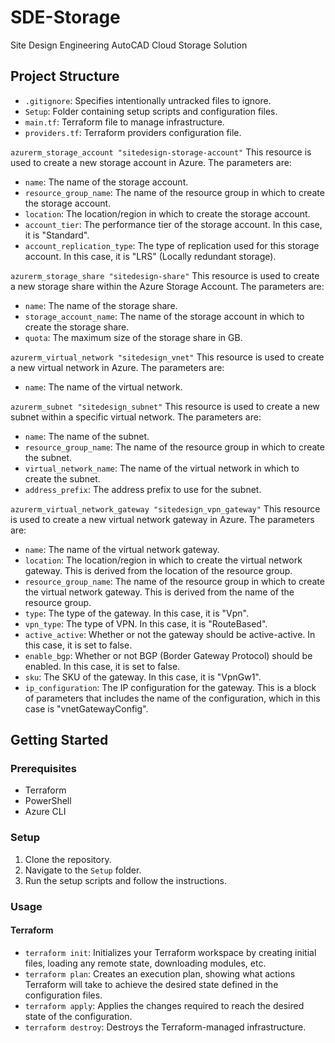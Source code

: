 # SDE-Storage

Site Design Engineering AutoCAD Cloud Storage Solution

## Project Structure

- `.gitignore`: Specifies intentionally untracked files to ignore.
- `Setup`: Folder containing setup scripts and configuration files.
- `main.tf`: Terraform file to manage infrastructure.
- `providers.tf`: Terraform providers configuration file.

`azurerm_storage_account "sitedesign-storage-account"`
This resource is used to create a new storage account in Azure. The parameters are:

- `name`: The name of the storage account.
- `resource_group_name`: The name of the resource group in which to create the storage account.
- `location`: The location/region in which to create the storage account.
- `account_tier`: The performance tier of the storage account. In this case, it is "Standard".
- `account_replication_type`: The type of replication used for this storage account. In this case, it is "LRS" (Locally redundant storage).

`azurerm_storage_share "sitedesign-share"`
This resource is used to create a new storage share within the Azure Storage Account. The parameters are:

- `name`: The name of the storage share.
- `storage_account_name`: The name of the storage account in which to create the storage share.
- `quota`: The maximum size of the storage share in GB.

`azurerm_virtual_network "sitedesign_vnet"`
This resource is used to create a new virtual network in Azure. The parameters are:

- `name`: The name of the virtual network.

`azurerm_subnet "sitedesign_subnet"`
This resource is used to create a new subnet within a specific virtual network. The parameters are:

- `name`: The name of the subnet.
- `resource_group_name`: The name of the resource group in which to create the subnet.
- `virtual_network_name`: The name of the virtual network in which to create the subnet.
- `address_prefix`: The address prefix to use for the subnet.

`azurerm_virtual_network_gateway "sitedesign_vpn_gateway"`
This resource is used to create a new virtual network gateway in Azure. The parameters are:

- `name`: The name of the virtual network gateway.
- `location`: The location/region in which to create the virtual network gateway. This is derived from the location of the resource group.
- `resource_group_name`: The name of the resource group in which to create the virtual network gateway. This is derived from the name of the resource group.
- `type`: The type of the gateway. In this case, it is "Vpn".
- `vpn_type`: The type of VPN. In this case, it is "RouteBased".
- `active_active`: Whether or not the gateway should be active-active. In this case, it is set to false.
- `enable_bgp`: Whether or not BGP (Border Gateway Protocol) should be enabled. In this case, it is set to false.
- `sku`: The SKU of the gateway. In this case, it is "VpnGw1".
- `ip_configuration`: The IP configuration for the gateway. This is a block of parameters that includes the name of the configuration, which in this case is "vnetGatewayConfig".

## Getting Started

### Prerequisites

- Terraform
- PowerShell
- Azure CLI

### Setup

1. Clone the repository.
2. Navigate to the `Setup` folder.
3. Run the setup scripts and follow the instructions.

### Usage

#### Terraform

- `terraform init`: Initializes your Terraform workspace by creating initial files, loading any remote state, downloading modules, etc.
- `terraform plan`: Creates an execution plan, showing what actions Terraform will take to achieve the desired state defined in the configuration files.
- `terraform apply`: Applies the changes required to reach the desired state of the configuration.
- `terraform destroy`: Destroys the Terraform-managed infrastructure.

